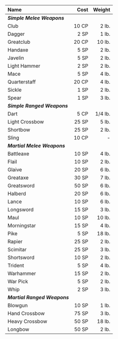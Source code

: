 | Name                         |  Cost |  Weight |
| :--------------------------- | ----: | ------: |
| ***Simple Melee Weapons***   |       |         |
| Club                         | 10 CP |   2 lb. |
| Dagger                       |  2 SP |   1 lb. |
| Greatclub                    | 20 CP |  10 lb. |
| Handaxe                      |  5 SP |   2 lb. |
| Javelin                      |  5 SP |   2 lb. |
| Light Hammer                 |  2 SP |   2 lb. |
| Mace                         |  5 SP |   4 lb. |
| Quarterstaff                 | 20 CP |   4 lb. |
| Sickle                       |  1 SP |   2 lb. |
| Spear                        |  1 SP |   3 lb. |
| ***Simple Ranged Weapons***  |       |         |
| Dart                         |  5 CP | 1/4 lb. |
| Light Crossbow               | 25 SP |   5 lb. |
| Shortbow                     | 25 SP |   2 lb. |
| Sling                        | 10 CP |       - |
| ***Martial Melee Weapons***  |       |         |
| Battleaxe                    | 10 SP |   4 lb. |
| Flail                        | 10 SP |   2 lb. |
| Glaive                       | 20 SP |   6 lb. |
| Greataxe                     | 30 SP |   7 lb. |
| Greatsword                   | 50 SP |   6 lb. |
| Halberd                      | 20 SP |   6 lb. |
| Lance                        | 10 SP |   6 lb. |
| Longsword                    | 15 SP |   3 lb. |
| Maul                         | 10 SP |  10 lb. |
| Morningstar                  | 15 SP |   4 lb. |
| Pike                         |  5 SP |  18 lb. |
| Rapier                       | 25 SP |   2 lb. |
| Scimitar                     | 25 SP |   3 lb. |
| Shortsword                   | 10 SP |   2 lb. |
| Trident                      |  5 SP |   4 lb. |
| Warhammer                    | 15 SP |   2 lb. |
| War Pick                     |  5 SP |   2 lb. |
| Whip                         |  2 SP |   3 lb. |
| ***Martial Ranged Weapons*** |       |         |
| Blowgun                      | 10 SP |   1 lb. |
| Hand Crossbow                | 75 SP |   3 lb. |
| Heavy Crossbow               | 50 SP |  18 lb. |
| Longbow                      | 50 SP |   2 lb. |